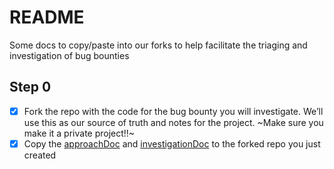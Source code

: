 # README

Some docs to copy/paste into our forks to help facilitate the triaging and investigation of bug bounties

## Step 0

- [X] Fork the repo with the code for the bug bounty you will investigate. We’ll use this as our source of truth and notes for the project. ~Make sure you make it a private project!!~
- [X] Copy the [approachDoc](approachDoc.md) and [investigationDoc](investigationDoc.md) to the forked repo you just created